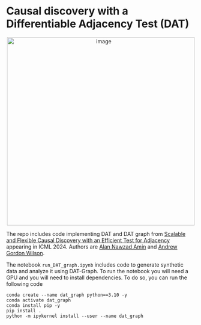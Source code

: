 # Causal discovery with a Differentiable Adjacency Test (DAT)

<p align="center">
<img width="500" alt="image" src="https://github.com/AlanNawzadAmin/DAT-graph/assets/70599003/eefaee93-4d36-47cd-ae49-245a70225083">
</p>

The repo includes code implementing DAT and DAT graph from [Scalable and Flexible Causal Discovery with an Efficient Test for Adjacency](https://arxiv.org/abs/2406.09177) appearing in ICML 2024.
Authors are [Alan Nawzad Amin](https://alannawzadamin.github.io/) and [Andrew Gordon Wilson](https://cims.nyu.edu/~andrewgw/).

The notebook `run_DAT_graph.ipynb` includes code to generate synthetic data and analyze it using DAT-Graph.
To run the notebook you will need a GPU and you will need to install dependencies.
To do so, you can run the following code
```
conda create --name dat_graph python==3.10 -y
conda activate dat_graph
conda install pip -y
pip install .
python -m ipykernel install --user --name dat_graph
```
